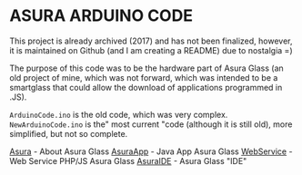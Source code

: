 # ASURA ARDUINO CODE

This project is already archived (2017) and has not been finalized, however, it is maintained on Github (and I am creating a README) due to nostalgia =)

The purpose of this code was to be the hardware part of Asura Glass (an old project of mine, which was not forward, which was intended to be a smartglass that could allow the download of applications programmed in .JS).

`ArduinoCode.ino` is the old code, which was very complex. `NewArduinoCode.ino` is the" most current "code (although it is still old), more simplified, but not so complete.

<a href="https://github.com/AsuraProject/asuraproject.github.com">Asura</a> - About Asura Glass
<a href="https://github.com/AsuraProject/AsuraApp">AsuraApp</a> - Java App Asura Glass
<a href="https://github.com/AsuraProject/WebService">WebService</a> - Web Service PHP/JS Asura Glass
<a href="https://github.com/AsuraProject/AsuraIDE">AsuraIDE</a> - Asura Glass "IDE"